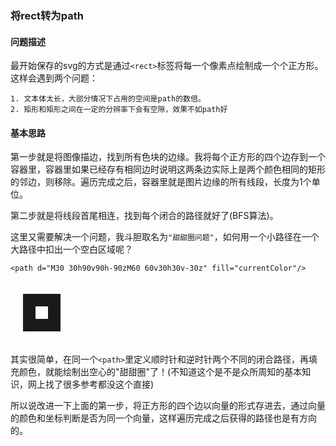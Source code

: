 <!--
title:做了一个基于canvas的像素图片画板
date:2024-07-18 02:00:56
tags: -canvas -Bresenham -BH算法 -Vue
categories: - 搭建博客
-->

### 将rect转为path
#### 问题描述
最开始保存的svg的方式是通过`<rect>`标签将每一个像素点绘制成一个个正方形。这样会遇到两个问题：
```
1. 文本体太长，大部分情况下占用的空间是path的数倍。
2. 矩形和矩形之间在一定的分辨率下会有空隙，效果不如path好
```
#### 基本思路
第一步就是将图像描边，找到所有色块的边缘。我将每个正方形的四个边存到一个容器里，容器里如果已经存有相同边时说明这两条边实际上是两个颜色相同的矩形的邻边，则移除。遍历完成之后，容器里就是图片边缘的所有线段，长度为1个单位。  

第二步就是将线段首尾相连，找到每个闭合的路径就好了(BFS算法)。

这里又需要解决一个问题，我斗胆取名为`"甜甜圈问题"`，如何用一个小路径在一个大路径中扣出一个空白区域呢？
```
<path d="M30 30h90v90h-90zM60 60v30h30v-30z" fill="currentColor"/>
```
<svg xmlns="http://www.w3.org/2000/svg" viewBox="0 0 150 150" width="100" height="100"><path d="M30 30h90v90h-90zM60 60v30h30v-30z" fill="currentColor"/></svg>

其实很简单，在同一个`<path>`里定义顺时针和逆时针两个不同的闭合路径，再填充颜色，就能绘制出空心的"甜甜圈"了！(不知道这个是不是众所周知的基本知识，网上找了很多参考都没这个直接)

所以说改进一下上面的第一步，将正方形的四个边以向量的形式存进去，通过向量的颜色和坐标判断是否为同一个向量，这样遍历完成之后获得的路径也是有方向的。
